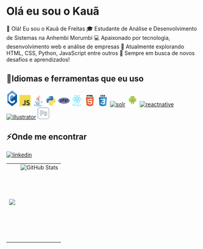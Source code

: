 <h1>Olá eu sou o Kauã</h1>
<p>👋 Olá! Eu sou o Kauã de Freitas 🎓 Estudante de Análise e Desenvolvimento de Sistemas na Anhembi Morumbi 💻 Apaixonado por tecnologia, desenvolvimento web e análise de empresas 🚀 Atualmente explorando HTML, CSS, Python, JavaScript entre outros  📌 Sempre em busca de novos desafios e aprendizados!   </p>

<h2>🚀Idiomas e ferramentas que eu uso</h2>
<p><a target="_blank" href="https://raw.githubusercontent.com/devicons/devicon/master/icons/c/c-original.svg" style="display: inline-block;"><img src="https://raw.githubusercontent.com/devicons/devicon/master/icons/c/c-original.svg" alt="c" width="30" height="42" /></a> 
<a target="_blank" href="https://raw.githubusercontent.com/devicons/devicon/master/icons/javascript/javascript-original.svg" style="display: inline-block;"><img src="https://raw.githubusercontent.com/devicons/devicon/master/icons/javascript/javascript-original.svg" alt="javascript" width="30" height="30" /></a>
<a target="_blank" href="https://raw.githubusercontent.com/devicons/devicon/master/icons/java/java-original.svg" style="display: inline-block;"><img src="https://raw.githubusercontent.com/devicons/devicon/master/icons/java/java-original.svg" alt="java" width="30" height="30" /></a>
<a target="_blank" href="https://raw.githubusercontent.com/devicons/devicon/master/icons/python/python-original.svg" style="display: inline-block;"><img src="https://raw.githubusercontent.com/devicons/devicon/master/icons/python/python-original.svg" alt="python" width="30" height="30" /></a>
<a target="_blank" href="https://raw.githubusercontent.com/devicons/devicon/master/icons/php/php-original.svg" style="display: inline-block;"><img src="https://raw.githubusercontent.com/devicons/devicon/master/icons/php/php-original.svg" alt="php" width="30" height="30" /></a>
<a target="_blank" href="https://raw.githubusercontent.com/devicons/devicon/master/icons/react/react-original-wordmark.svg" style="display: inline-block;"><img src="https://raw.githubusercontent.com/devicons/devicon/master/icons/react/react-original-wordmark.svg" alt="react" width="30" height="30" /></a>
<a target="_blank" href="https://raw.githubusercontent.com/devicons/devicon/master/icons/html5/html5-original-wordmark.svg" style="display: inline-block;"><img src="https://raw.githubusercontent.com/devicons/devicon/master/icons/html5/html5-original-wordmark.svg" alt="html5" width="30" height="30" /></a>
<a target="_blank" href="https://raw.githubusercontent.com/devicons/devicon/master/icons/css3/css3-original-wordmark.svg" style="display: inline-block;"><img src="https://raw.githubusercontent.com/devicons/devicon/master/icons/css3/css3-original-wordmark.svg" alt="css3" width="30" height="30" /></a>
<a target="_blank" href="https://www.vectorlogo.zone/logos/apache_solr/apache_solr-icon.svg" style="display: inline-block;"><img src="https://www.vectorlogo.zone/logos/apache_solr/apache_solr-icon.svg" alt="solr" width="30" height="30" /></a>
<a target="_blank" href="https://raw.githubusercontent.com/devicons/devicon/master/icons/android/android-original-wordmark.svg" style="display: inline-block;"><img src="https://raw.githubusercontent.com/devicons/devicon/master/icons/android/android-original-wordmark.svg" alt="android" width="30" height="30" /></a>
<a target="_blank" href="https://reactnative.dev/img/header_logo.svg" style="display: inline-block;"><img src="https://reactnative.dev/img/header_logo.svg" alt="reactnative" width="30" height="30" /></a>
<a target="_blank" href="https://www.vectorlogo.zone/logos/adobe_illustrator/adobe_illustrator-icon.svg" style="display: inline-block;"><img src="https://www.vectorlogo.zone/logos/adobe_illustrator/adobe_illustrator-icon.svg" alt="illustrator" width="30" height="30" /></a>
<a target="_blank" href="https://raw.githubusercontent.com/devicons/devicon/master/icons/photoshop/photoshop-line.svg" style="display: inline-block;"><img src="https://raw.githubusercontent.com/devicons/devicon/master/icons/photoshop/photoshop-line.svg" alt="photoshop" width="30" height="30" /></a></p>

<h2>⚡️Onde me encontrar</h2>
<p><a target="_blank" href="https://www.linkedin.com/in/kauadefreitas/" style="display: inline-block;"><img src="https://img.shields.io/badge/linkedin-logo?style=for-the-badge&logo=linkedin&logoColor=white&color=%230a77b6" alt="linkedin" /></a></p>

<table>
  <tr>
    <td>
      <a href="https://github.com/kauafreittas">
        <img height="180em" src="https://github-readme-stats.vercel.app/api?username=kauafreittas&show_icons=true&theme=tokyonight&include_all_commits=true&count_private=true"/>
      </a>
    </td>
    <td>
      <img align="left" alt="GitHub Stats" height="200" src="https://github-readme-stats.vercel.app/api/top-langs/?username=larissakich&theme=tokyonight&layout=compact&custom_title=Tecnologias&langs_count=9" />
    </td>
  </tr>
</table>
